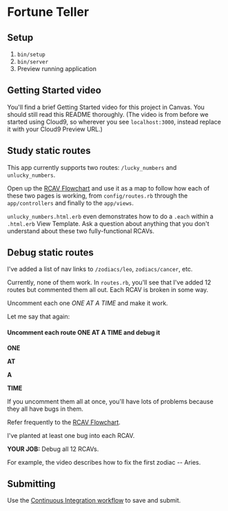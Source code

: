 # Fortune Teller

## Setup

 1. `bin/setup`
 1. `bin/server`
 1. Preview running application

## Getting Started video

You'll find a brief Getting Started video for this project in Canvas. You should still read this README thoroughly. (The video is from before we started using Cloud9, so wherever you see `localhost:3000`, instead replace it with your Cloud9 Preview URL.)

## Study static routes

This app currently supports two routes: `/lucky_numbers` and `unlucky_numbers`.

Open up the [RCAV Flowchart](https://guides.firstdraft.com/rcav-flowchart.html) and use it as a map to follow how each of these two pages is working, from `config/routes.rb` through the `app/controllers` and finally to the `app/views`.

`unlucky_numbers.html.erb` even demonstrates how to do a `.each` within a `.html.erb` View Template. Ask a question about anything that you don't understand about these two fully-functional RCAVs.

## Debug static routes

I've added a list of nav links to `/zodiacs/leo`, `zodiacs/cancer`, etc.

Currently, none of them work. In `routes.rb`, you'll see that I've added 12 routes but commented them all out. Each RCAV is broken in some way.

Uncomment each one *ONE AT A TIME* and make it work.

Let me say that again:

#### Uncomment each route ONE AT A TIME and debug it

**ONE**

**AT**

**A**

**TIME**

If you uncomment them all at once, you'll have lots of problems because they all have bugs in them.

Refer frequently to the [RCAV Flowchart](https://guides.firstdraft.com/rcav-flowchart.html).

I've planted at least one bug into each RCAV.

**YOUR JOB:** Debug all 12 RCAVs.

For example, the video describes how to fix the first zodiac -- Aries.

## Submitting

Use the [Continuous Integration workflow](https://guides.firstdraft.com/continuous-integration.html) to save and submit.
